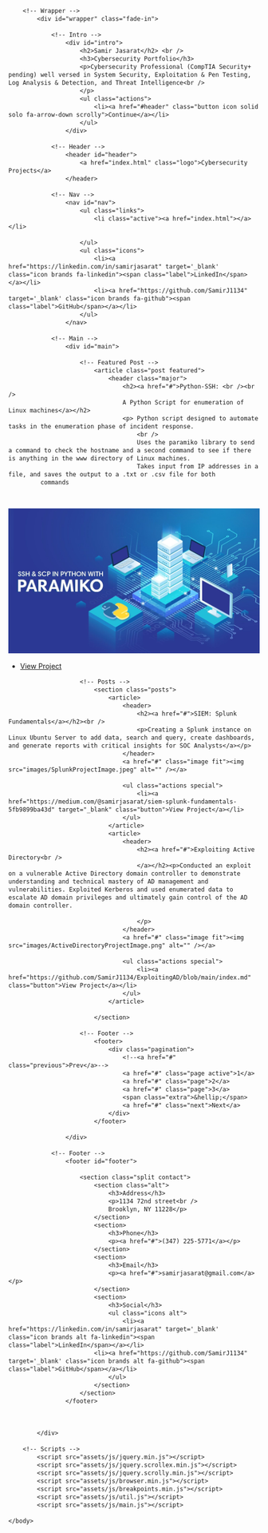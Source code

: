<!DOCTYPE HTML>

<html>
	<head>
		<title>Cybersecurity Portfolio</title>
		<meta charset="utf-8" />
		<meta name="viewport" content="width=device-width, initial-scale=1, user-scalable=no" />
		<link rel="stylesheet" href="assets/css/main.css" />
		<noscript><link rel="stylesheet" href="assets/css/noscript.css" /></noscript>
	</head>
	<body class="is-preload">

		<!-- Wrapper -->
			<div id="wrapper" class="fade-in">

				<!-- Intro -->
					<div id="intro">
						<h2>Samir Jasarat</h2> <br />
						<h3>Cybersecurity Portfolio</h3>
						<p>Cybersecurity Professional (CompTIA Security+ pending) well versed in System Security, Exploitation & Pen Testing, Log Analysis & Detection, and Threat Intelligence<br />
						</p>
						<ul class="actions">
							<li><a href="#header" class="button icon solid solo fa-arrow-down scrolly">Continue</a></li>
						</ul>
					</div>

				<!-- Header -->
					<header id="header">
						<a href="index.html" class="logo">Cybersecurity Projects</a>
					</header>

				<!-- Nav -->
					<nav id="nav">
						<ul class="links">
							<li class="active"><a href="index.html"></a></li>
							
						</ul>
						<ul class="icons">
							<li><a href="https://linkedin.com/in/samirjasarat" target='_blank' class="icon brands fa-linkedin"><span class="label">LinkedIn</span></a></li>
							<li><a href="https://github.com/SamirJ1134" target='_blank' class="icon brands fa-github"><span class="label">GitHub</span></a></li>
						</ul>
					</nav>

				<!-- Main -->
					<div id="main">

						<!-- Featured Post -->
							<article class="post featured">
								<header class="major">
									<h2><a href="#">Python-SSH: <br /><br />
									A Python Script for enumeration of Linux machines</a></h2>
									<p> Python script designed to automate tasks in the enumeration phase of incident response.
										<br />
										Uses the paramiko library to send a command to check the hostname and a second command to see if there is anything in the www directory of Linux machines.
										Takes input from IP addresses in a file, and saves the output to a .txt or .csv file for both 
             commands   
<br />
									</p>
								</header>
								<a href="https://github.com/SamirJ1134/PythonSSH" target='_blank' class="image main"><img src="images/PythonSSHProjectImage.jpg" alt="" /></a>
								<ul class="actions special">
									<li><a href="https://github.com/SamirJ1134/PythonSSH" target='_blank' class="button large">View Project</a></li>
								</ul>
							</article>

						<!-- Posts -->
							<section class="posts">
								<article>
									<header>
										<h2><a href="#">SIEM: Splunk Fundamentals</a></h2><br />
										<p>Creating a Splunk instance on Linux Ubuntu Server to add data, search and query, create dashboards, and generate reports with critical insights for SOC Analysts</a></p>
									</header>
									<a href="#" class="image fit"><img src="images/SplunkProjectImage.jpeg" alt="" /></a>
				
									<ul class="actions special">
										<li><a href="https://medium.com/@samirjasarat/siem-splunk-fundamentals-5fb9899ba43d" target="_blank" class="button">View Project</a></li>
									</ul>
								</article>
								<article>
									<header>
										<h2><a href="#">Exploiting Active Directory<br />
										</a></h2><p>Conducted an exploit on a vulnerable Active Directory domain controller to demonstrate understanding and technical mastery of AD management and vulnerabilities. Exploited Kerberos and used enumerated data to escalate AD domain privileges and ultimately gain control of the AD domain controller.
 
										</p>
									</header>
									<a href="#" class="image fit"><img src="images/ActiveDirectoryProjectImage.png" alt="" /></a>

									<ul class="actions special">
										<li><a href="https://github.com/SamirJ1134/ExploitingAD/blob/main/index.md" class="button">View Project</a></li>
									</ul>
								</article>
								
							</section>

						<!-- Footer -->
							<footer>
								<div class="pagination">
									<!--<a href="#" class="previous">Prev</a>-->
									<a href="#" class="page active">1</a>
									<a href="#" class="page">2</a>
									<a href="#" class="page">3</a>
									<span class="extra">&hellip;</span>
									<a href="#" class="next">Next</a>
								</div>
							</footer>

					</div>

				<!-- Footer -->
					<footer id="footer">
						
						<section class="split contact">
							<section class="alt">
								<h3>Address</h3>
								<p>1134 72nd street<br />
								Brooklyn, NY 11228</p>
							</section>
							<section>
								<h3>Phone</h3>
								<p><a href="#">(347) 225-5771</a></p>
							</section>
							<section>
								<h3>Email</h3>
								<p><a href="#">samirjasarat@gmail.com</a></p>
							</section>
							<section>
								<h3>Social</h3>
								<ul class="icons alt">
									<li><a href="https://linkedin.com/in/samirjasarat" target='_blank' class="icon brands alt fa-linkedin"><span class="label">LinkedIn</span></a></li>
							<li><a href="https://github.com/SamirJ1134" target='_blank' class="icon brands alt fa-github"><span class="label">GitHub</span></a></li>
								</ul>
							</section>
						</section>
					</footer>

				

			</div>

		<!-- Scripts -->
			<script src="assets/js/jquery.min.js"></script>
			<script src="assets/js/jquery.scrollex.min.js"></script>
			<script src="assets/js/jquery.scrolly.min.js"></script>
			<script src="assets/js/browser.min.js"></script>
			<script src="assets/js/breakpoints.min.js"></script>
			<script src="assets/js/util.js"></script>
			<script src="assets/js/main.js"></script>

	</body>
</html>
